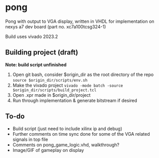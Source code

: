 # pong
Pong with output to VGA display, written in VHDL for implementation on nexys a7 dev board (part no. xc7a100tcsg324-1)

Build uses vivado 2023.2

## Building project (draft)
**Note: build script unfinished**
1. Open git bash, consider $origin_dir as the root directory of the repo
`source $origin_dir/scripts/env.sh`
2. Make the vivado project
`vivado -mode batch -source $origin_dir/scripts/build_project.tcl`
3. Open .xpr made in $origin_dir/project
4. Run through implementation & generate bitstream if desired

## To-do
- Build script (just need to include xilinx ip and debug)
- Further comments on time sync done for some of the VGA related signals in top file
- Comments on pong_game_logic.vhd, walkthrough?
- Image/GIF of gameplay on display

